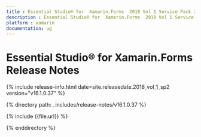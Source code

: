 ```yaml
---
title : Essential Studio® for  Xamarin.Forms  2018 Vol 1 Service Pack 2 Release Notes
description : Essential Studio® for  Xamarin.Forms  2018 Vol 1 Service Pack 2 Release Notes
platform : xamarin
documentation: ug
---
```


# Essential Studio® for  Xamarin.Forms Release Notes

{% include release-info.html date=site.releasedate.2018_vol_1_sp2  version="v16.1.0.37" %} 

{% directory path: _includes/release-notes/v16.1.0.37 %}

{% include {{file.url}} %}

{% enddirectory %}